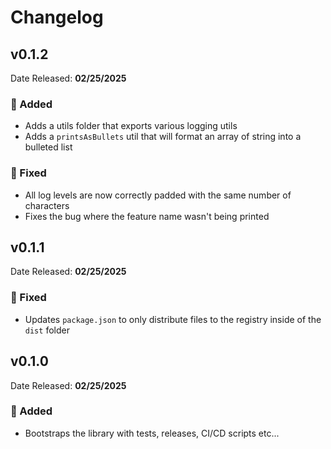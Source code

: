 # Changelog

## v0.1.2

Date Released: **02/25/2025**

### 🚀 Added

- Adds a utils folder that exports various logging utils
- Adds a `printsAsBullets` util that will format an array of string into a bulleted list

### 🐛 Fixed

- All log levels are now correctly padded with the same number of characters
- Fixes the bug where the feature name wasn't being printed

## v0.1.1

Date Released: **02/25/2025**

### 🐛 Fixed

- Updates `package.json` to only distribute files to the registry inside of the `dist` folder

## v0.1.0

Date Released: **02/25/2025**

### 🚀 Added

- Bootstraps the library with tests, releases, CI/CD scripts etc...
